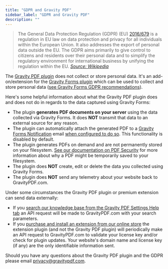 ```yaml
---
title: "GDPR and Gravity PDF"
sidebar_label: "GDPR and Gravity PDF"
description: ""
---
```


> The General Data Protection Regulation (GDPR) (EU) [2016/679](https://eur-lex.europa.eu/legal-content/EN/TXT/?uri=celex%3A32016R0679) is a regulation in EU law on data protection and privacy for all individuals within the European Union. It also addresses the export of personal data outside the EU. The GDPR aims primarily to give control to citizens and residents over their personal data and to simplify the regulatory environment for international business by unifying the regulation within the EU.
*[Source: Wikipedia](https://en.wikipedia.org/wiki/General_Data_Protection_Regulation)*

The [Gravity PDF plugin](https://wordpress.org/plugins/gravity-forms-pdf-extended/) does not collect or store personal data. It's an add-on/extension for the [Gravity Forms plugin](https://www.gravityforms.com/) which can be used to collect and store personal data ([see Gravity Forms GDPR recommendations](https://docs.gravityforms.com/wordpress-gravity-forms-and-gdpr-compliance/)).

Here's some helpful information about what the Gravity PDF plugin does and does not do in regards to the data captured using Gravity Forms:

* The plugin **generates PDF documents on your server** using the data collected via Gravity Forms. It does **NOT** transmit that data to an external source for any reason.
* The plugin can automatically attach the generated PDF to a [Gravity Forms Notification](https://docs.gravityforms.com/configuring-notifications-in-gravity-forms/) email [when configured to do so](user-setup-pdf.md#notifications). This functionality is disabled by default.
* The plugin generates PDFs on demand and are not permanently stored on your filesystem. [See our documentation on PDF Security](user-pdf-security.md) for more information about why a PDF might be temporarily saved to your filesystem.
* The plugin does **NOT** create, edit or delete the data you collected using Gravity Forms.
* The plugin does **NOT** send any telemetry about your website back to GravityPDF.com.

Under some circumstances the Gravity PDF plugin or premium extension can send data externally:

* If you [search our knowledge base from the Gravity PDF Settings Help tab](user-global-settings.md#help) an API request will be made to GravityPDF.com with your search parameters. 
* If you [purchase and install an extension from our online store](https://gravitypdf.com/extension-shop/) the extension plugin (and not the Gravity PDF plugin) will periodically make an API request to GravityPDF.com to validate your license key and/or check for plugin updates. Your website's domain name and license key (if any) are the only identifiable information sent.

Should you have any questions about the Gravity PDF plugin and the GDPR please email privacy@gravitypdf.com.


